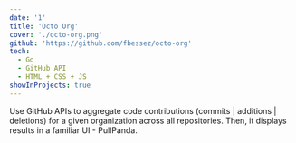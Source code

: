 ```yaml
---
date: '1'
title: 'Octo Org'
cover: './octo-org.png'
github: 'https://github.com/fbessez/octo-org'
tech:
  - Go
  - GitHub API
  - HTML + CSS + JS
showInProjects: true
---
```


Use GitHub APIs to aggregate code contributions (commits | additions | deletions) for a given organization across all repositories. Then, it displays results in a familiar UI - PullPanda.
